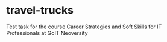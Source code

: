 # travel-trucks
Test task for the course Career Strategies and Soft Skills for IT Professionals at GoIT Neoversity
